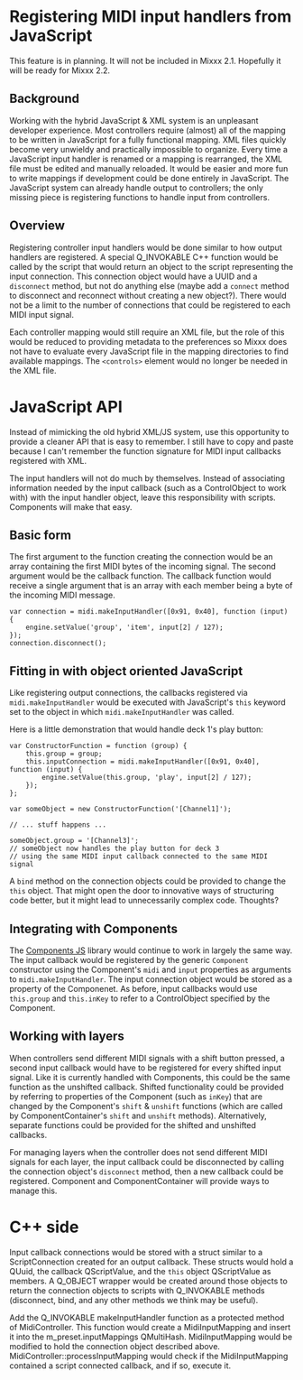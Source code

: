 # Registering MIDI input handlers from JavaScript

This feature is in planning. It will not be included in Mixxx 2.1.
Hopefully it will be ready for Mixxx 2.2.

## Background

Working with the hybrid JavaScript & XML system is an unpleasant
developer experience. Most controllers require (almost) all of the
mapping to be written in JavaScript for a fully functional mapping. XML
files quickly become very unwieldy and practically impossible to
organize. Every time a JavaScript input handler is renamed or a mapping
is rearranged, the XML file must be edited and manually reloaded. It
would be easier and more fun to write mappings if development could be
done entirely in JavaScript. The JavaScript system can already handle
output to controllers; the only missing piece is registering functions
to handle input from controllers.

## Overview

Registering controller input handlers would be done similar to how
output handlers are registered. A special Q\_INVOKABLE C++ function
would be called by the script that would return an object to the script
representing the input connection. This connection object would have a
UUID and a `disconnect` method, but not do anything else (maybe add a
`connect` method to disconnect and reconnect without creating a new
object?). There would not be a limit to the number of connections that
could be registered to each MIDI input signal.

Each controller mapping would still require an XML file, but the role of
this would be reduced to providing metadata to the preferences so Mixxx
does not have to evaluate every JavaScript file in the mapping
directories to find available mappings. The `<controls>` element would
no longer be needed in the XML file.

# JavaScript API

Instead of mimicking the old hybrid XML/JS system, use this opportunity
to provide a cleaner API that is easy to remember. I still have to copy
and paste because I can't remember the function signature for MIDI input
callbacks registered with XML.

The input handlers will not do much by themselves. Instead of
associating information needed by the input callback (such as a
ControlObject to work with) with the input handler object, leave this
responsibility with scripts. Components will make that easy.

## Basic form

The first argument to the function creating the connection would be an
array containing the first MIDI bytes of the incoming signal. The second
argument would be the callback function. The callback function would
receive a single argument that is an array with each member being a byte
of the incoming MIDI message.

    var connection = midi.makeInputHandler([0x91, 0x40], function (input) {
        engine.setValue('group', 'item', input[2] / 127);
    });
    connection.disconnect();

## Fitting in with object oriented JavaScript

Like registering output connections, the callbacks registered via
`midi.makeInputHandler` would be executed with JavaScript's `this`
keyword set to the object in which `midi.makeInputHandler` was called.

Here is a little demonstration that would handle deck 1's play button:

    var ConstructorFunction = function (group) {
        this.group = group;
        this.inputConnection = midi.makeInputHandler([0x91, 0x40], function (input) {
            engine.setValue(this.group, 'play', input[2] / 127);
        });
    };
    
    var someObject = new ConstructorFunction('[Channel1]');
    
    // ... stuff happens ...
    
    someObject.group = '[Channel3]';
    // someObject now handles the play button for deck 3
    // using the same MIDI input callback connected to the same MIDI signal

A `bind` method on the connection objects could be provided to change
the `this` object. That might open the door to innovative ways of
structuring code better, but it might lead to unnecessarily complex
code. Thoughts?

## Integrating with Components

The [Components JS](Components%20JS) library would continue to work in
largely the same way. The input callback would be registered by the
generic `Component` constructor using the Component's `midi` and `input`
properties as arguments to `midi.makeInputHandler`. The input connection
object would be stored as a property of the Componenet. As before, input
callbacks would use `this.group` and `this.inKey` to refer to a
ControlObject specified by the Component.

## Working with layers

When controllers send different MIDI signals with a shift button
pressed, a second input callback would have to be registered for every
shifted input signal. Like it is currently handled with Components, this
could be the same function as the unshifted callback. Shifted
functionality could be provided by referring to properties of the
Component (such as `inKey`) that are changed by the Component's `shift`
& `unshift` functions (which are called by ComponentContainer's `shift`
and `unshift` methods). Alternatively, separate functions could be
provided for the shifted and unshifted callbacks.

For managing layers when the controller does not send different MIDI
signals for each layer, the input callback could be disconnected by
calling the connection object's `disconnect` method, then a new callback
could be registered. Component and ComponentContainer will provide ways
to manage this.

# C++ side

Input callback connections would be stored with a struct similar to a
ScriptConnection created for an output callback. These structs would
hold a QUuid, the callback QScriptValue, and the `this` object
QScriptValue as members. A Q\_OBJECT wrapper would be created around
those objects to return the connection objects to scripts with
Q\_INVOKABLE methods (disconnect, bind, and any other methods we think
may be useful).

Add the Q\_INVOKABLE makeInputHandler function as a protected method of
MidiController. This function would create a MidiInputMapping and insert
it into the m\_preset.inputMappings QMultiHash. MidiInputMapping would
be modified to hold the connection object described above.
MidiController::processInputMapping would check if the MidiInputMapping
contained a script connected callback, and if so, execute it.
